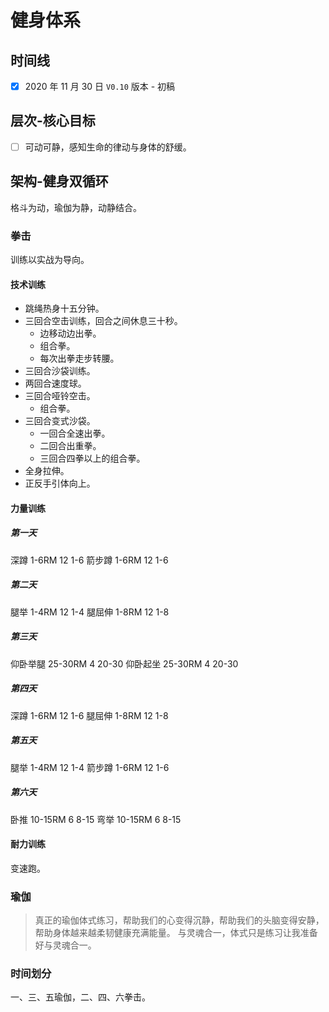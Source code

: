 # 健身体系

## 时间线
- [x] 2020 年 11 月 30 日 `V0.10` 版本 - 初稿

## 层次-核心目标
- [ ] 可动可静，感知生命的律动与身体的舒缓。

## 架构-健身双循环
格斗为动，瑜伽为静，动静结合。

### 拳击
训练以实战为导向。

#### 技术训练
- 跳绳热身十五分钟。
- 三回合空击训练，回合之间休息三十秒。
  - 边移动边出拳。
  - 组合拳。
  - 每次出拳走步转腰。
- 三回合沙袋训练。
- 两回合速度球。
- 三回合哑铃空击。
  - 组合拳。
- 三回合变式沙袋。
  - 一回合全速出拳。
  - 二回合出重拳。
  - 三回合四拳以上的组合拳。
- 全身拉伸。
- 正反手引体向上。

#### 力量训练

##### 第一天
深蹲 1-6RM 12 1-6
箭步蹲 1-6RM 12 1-6

##### 第二天
腿举 1-4RM 12 1-4
腿屈伸 1-8RM 12 1-8

##### 第三天
仰卧举腿 25-30RM 4 20-30
仰卧起坐 25-30RM 4 20-30

##### 第四天
深蹲 1-6RM 12 1-6
腿屈伸 1-8RM 12 1-8

##### 第五天
腿举 1-4RM 12 1-4
箭步蹲 1-6RM 12 1-6

##### 第六天
卧推 10-15RM 6 8-15
弯举 10-15RM 6 8-15

#### 耐力训练
变速跑。

### 瑜伽
> 真正的瑜伽体式练习，帮助我们的心变得沉静，帮助我们的头脑变得安静，帮助身体越来越柔韧健康充满能量。
与灵魂合一，体式只是练习让我准备好与灵魂合一。

### 时间划分
一、三、五瑜伽，二、四、六拳击。